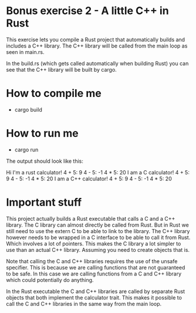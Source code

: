 # Bonus exercise 2 - A little C++ in Rust

This exercise lets you compile a Rust project that automatically builds and includes a C++
library. The C++ library will be called from the main loop as seen in main.rs.

In the build.rs (which gets called automatically when building Rust) you can see that the C++
library will be built by cargo.

# How to compile me

- cargo build

# How to run me

- cargo run

The output should look like this:

Hi I'm a rust calculator!
4 + 5: 9
4 - 5: -1
4 * 5: 20
I am a C calculator!
4 + 5: 9
4 - 5: -1
4 * 5: 20
I am a C++ calculator!
4 + 5: 9
4 - 5: -1
4 * 5: 20


# Important stuff

This project actually builds a Rust executable that calls a C and a C++ library. 
The C library can almost directly be called from Rust. But in Rust we still need to use the extern C to be able to
link to the library. The C++ library however needs to be wrapped in a C interface to be able to call it from Rust. 
Which involves a lot of pointers. This makes the C library a lot simpler to use than an actual C++ library. Assuming you need
to create objects that is.

Note that calling the C and C++ libraries requires the use of the unsafe specifier. This is because we are calling
functions that are not guaranteed to be safe. In this case we are calling functions from a C and C++ library which
could potentially do anything.

In the Rust executable the C and C++ libraries are called by separate Rust objects that both implement the calculator 
trait. This makes it possible to call the C and C++ libraries in the same way from the main loop.
